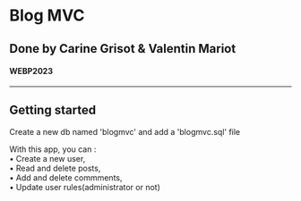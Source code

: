 # Blog MVC 

## Done by Carine Grisot & Valentin Mariot
#### WEBP2023

-------------------------------------------------------------

## Getting started    
Create a new db named 'blogmvc' and add a 'blogmvc.sql' file

With this app, you can :                  
• Create a new user,  
• Read and delete posts,        
• Add and delete commments,      
• Update user rules(administrator or not)    
